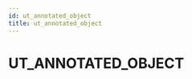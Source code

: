 ```yaml
---
id: ut_annotated_object
title: ut_annotated_object
---
```


# UT_ANNOTATED_OBJECT


















 
